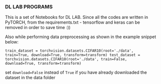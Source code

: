 ### DL LAB PROGRAMS


This is a set of Notebooks for DL LAB. Since all the codes are written in PyTORCH, from the requirements.txt - tensorflow and keras can be removed in order to save time :))

Also while performing data preprocessing as shown in the example snippet below:


 `train_dataset = torchvision.datasets.CIFAR10(root='./data', train=True,
                                                download=True, transform=transform)
test_dataset = torchvision.datasets.CIFAR10(root='./data', train=False,
                                            download=True, transform=transform)`

                                            
set `download=False` instead of `True` if you have already downloaded the dataset in the data folder
